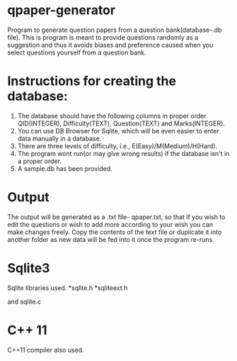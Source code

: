 # qpaper-generator
Program to generate question papers from a question bank(database-.db file). This is program is meant to provide questions randomly as a suggestion and thus it avoids biases and preference caused when you select questions yourself from a question bank. 

# Instructions for creating the database:
1. The database should have the following columns in proper order QID(INTEGER), Difficulty(TEXT), Question(TEXT) and Marks(INTEGER). 
2. You can use DB Browser for Sqlite, which will be even easier to enter data manually in a database. 
3. There are three levels of difficulty, i.e., E(Easy)/M(Medium)/H(Hard).
4. The program wont run(or may give wrong results) if the database isn't in a proper order.
5. A sample.db has been provided. 

# Output
The output will be generated as a .txt file- qpaper.txt, so that if you wish to edit the questions or wish to add more according to your wish you can make changes freely.
Copy the contents of the text file or duplicate it into another folder as new data will be fed into it once the program re-runs. 

# Sqlite3 
Sqlite libraries used.
*sqlite.h
*sqliteext.h

and sqlite.c

# C++ 11
C++11 compiler also used. 

